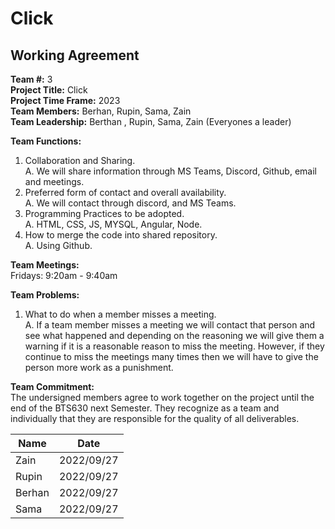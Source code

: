 # Click 

## Working Agreement
**Team #:** 3  
**Project Title:** Click  
**Project Time Frame:** 2023  
**Team Members:** Berhan, Rupin, Sama, Zain   
**Team Leadership:** Berthan , Rupin, Sama,  Zain (Everyones a leader)  

**Team Functions:** 
1. Collaboration and Sharing.     
A. We will share information through MS Teams, Discord, Github, email and meetings.    
2. Preferred form of contact and overall availability.    
A.  We will contact through discord, and MS Teams.       
3. Programming Practices to be adopted.   
A.  HTML, CSS, JS, MYSQL, Angular, Node.      
4. How to merge the code into shared repository.    
A. Using Github.    

**Team Meetings:**  
Fridays: 9:20am - 9:40am  

**Team Problems:**        
1. What to do when a member misses a meeting.  
A. If a team member misses a meeting we will contact that person and see what happened and depending on the reasoning we will give them a warning if it is a reasonable    reason to miss the meeting. However, if they continue to miss the meetings many times then we will have to give the person more work as a punishment.  

**Team Commitment:**  
The undersigned members agree to work together on the project until the end of the BTS630 next Semester.  They recognize as a team and individually that they are responsible for the quality of all deliverables.

| Name             | Date            |
| ---------------- | --------------- |
| Zain             | 2022/09/27      |
| Rupin            | 2022/09/27      |
| Berhan           | 2022/09/27      |
| Sama             | 2022/09/27      |
